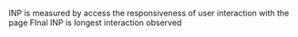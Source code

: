 INP is measured by access the responsiveness of user interaction with the page 
FInal INP is longest interaction observed
